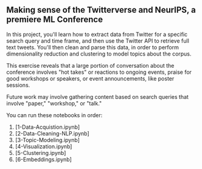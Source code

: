 ## Making sense of the Twitterverse and NeurIPS, a premiere ML Conference

In this project, you'll learn how to extract data from Twitter for a specific search query and time frame, and then use the Twitter API to retrieve full text tweets. You'll then clean and parse this data, in order to perform dimensionality reduction and clustering to model topics about the corpus.

This exercise reveals that a large portion of conversation about the conference involves "hot takes" or reactions to ongoing events, praise for good workshops or speakers, or event announcements, like poster sessions.

Future work may involve gathering content based on search queries that involve "paper," "workshop," or "talk." 

You can run these notebooks in order:

1. [1-Data-Acquistion.ipynb]
1. [2-Data-Cleaning-NLP.ipynb]
1. [3-Topic-Modeling.ipynb]
1. [4-Visualization.ipynb]
1. [5-Clustering.ipynb]
1. [6-Embeddings.ipynb]

